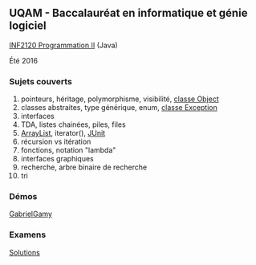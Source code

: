 ## UQAM - Baccalauréat en informatique et génie logiciel
[INF2120 Programmation II](http://www.etudier.uqam.ca/cours?sigle=INF2120&p=7416) (Java)

Été 2016
### Sujets couverts
1. pointeurs, héritage, polymorphisme, visibilité, [classe Object](https://docs.oracle.com/javase/8/docs/api/java/lang/Object.html)
2. classes abstraites, type générique, enum, [classe Exception](https://docs.oracle.com/javase/8/docs/api/java/lang/Exception.html)
3. interfaces
4. TDA, listes chainées, piles, files
5. [ArrayList](https://docs.oracle.com/javase/8/docs/api/java/util/ArrayList.html), iterator(), [JUnit](http://junit.org/junit4/)
6. récursion vs itération
7. fonctions, notation "lambda"
8. interfaces graphiques
9. recherche, arbre binaire de recherche
10. tri

### Démos
[GabrielGamy](https://github.com/GabrielGamy/INF2120-Demo)

### Examens
[Solutions](https://github.com/charlesfranciscodev/inf2120/tree/master/examens/)
